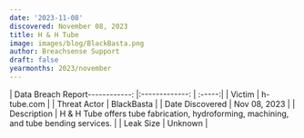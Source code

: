 ```yaml
---
date: '2023-11-08'
discovered: November 08, 2023
title: H & H Tube
image: images/blog/BlackBasta.png
author: Breachsense Support
draft: false
yearmonths: 2023/november
---
```


| Data Breach Report------------:     |:-------------:    | :-----:|
| Victim      | h-tube.com      | 
| Threat Actor      | BlackBasta      | 
| Date Discovered      | Nov 08, 2023      | 
| Description      | H & H Tube offers tube fabrication, hydroforming, machining, and tube bending services.      | 
| Leak Size      | Unknown      | 

